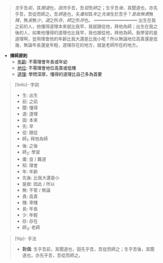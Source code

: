 > *生*乎吾*前*，其*聞道*也，*固先*乎吾，吾*從*而*師*之；生乎吾*後*，其聞道也，亦先乎吾，吾從而師之。吾*師*道也，夫*庸知*其*年*之*先後*生於吾乎？*是故無貴*無*賤*，無*長*無*少*，*道*之所*存*，*師*之所*存*也。
> ━━━━━━━━━━
> 出生在我之前的人，他懂得道理本來就比我早，我就跟從他，拜他為師；出生在我之後的人，如果他懂得的道理也比我早，我也跟從他，拜他為師。我學習的是道理啊，豈用理會他的年齡比我大還是比我小呢？所以無論地位高貴還是低幾，無論年長還是年輕，道理存在的地方，就是老師所在的地方。

- **擇師原則**
	- <u>年齡</u>: 不需理會年長或年幼
	- <u>地位</u>: 不需理會地位高貴或低賤
	- <u>道理</u>: 學問深厚，懂得的道理比自己多為首要

> [!info]- 字詞
> - 生: 出生
> - 前: 之前
> - 聞: 懂得
> - 道: 道理
> - <span class="hi-orange">固: 本來</span>
> - 先: 早
> - 從: 跟從
> - 師<sub>1</sub>: 拜他為師
> - 後: 之後
> - 師<sub>2</sub>: 學習
> - 庸: 豈 / 難道
> - 知: 理會
> - 年: 年齡
> - 先後: 比我大還是小
> - 是故: 因此 / 所以
> - <span class="hi-orange">無: 不管 / 無論</span>
> - 貴: 高貴
> - 賤: 卑賤
> - 長: 年長
> - 少: 年輕
> - 存: 存在
> - 師<sub>3</sub>: 老師

> [!tip]- 手法
> - **對偶**: 生乎吾前，其聞道也，固先乎吾，吾從而師之；生乎吾後，其聞道也，亦先乎吾，吾從而師之。
